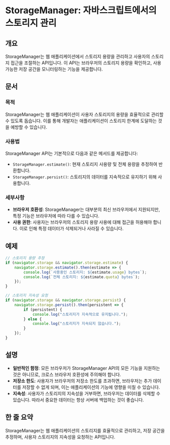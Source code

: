 <!--
Meta Description: # StorageManager: 자바스크립트에서의 스토리지 관리 ## 개요 StorageManager는 웹 애플리케이션에서 스토리지 용량을 관리하고 사용자의 스토리지 접근을 조절하는 API입니다. 이 API는 브라우저의 스토리지 용량을 확인하고, 사용 가능한 저장 공간...
Meta Keywords: 스토리지, estimate, navigator, storage, storagemanager
-->

# StorageManager: 자바스크립트에서의 스토리지 관리

## 개요
StorageManager는 웹 애플리케이션에서 스토리지 용량을 관리하고 사용자의 스토리지 접근을 조절하는 API입니다. 이 API는 브라우저의 스토리지 용량을 확인하고, 사용 가능한 저장 공간을 모니터링하는 기능을 제공합니다.

## 문서
### 목적
StorageManager는 웹 애플리케이션이 사용자 스토리지의 용량을 효율적으로 관리할 수 있도록 돕습니다. 이를 통해 개발자는 애플리케이션이 스토리지 한계에 도달하는 것을 예방할 수 있습니다.

### 사용법
StorageManager API는 기본적으로 다음과 같은 메서드를 제공합니다:

- `StorageManager.estimate()`: 현재 스토리지 사용량 및 전체 용량을 추정하여 반환합니다.
- `StorageManager.persist()`: 스토리지의 데이터를 지속적으로 유지하기 위해 사용합니다.

### 세부사항
- **브라우저 호환성**: StorageManager는 대부분의 최신 브라우저에서 지원되지만, 특정 기능은 브라우저에 따라 다를 수 있습니다.
- **사용 권한**: 사용자는 브라우저의 스토리지 용량 사용에 대해 접근을 허용해야 합니다. 이로 인해 특정 데이터가 삭제되거나 사라질 수 있습니다.

## 예제
```javascript
// 스토리지 용량 추정
if (navigator.storage && navigator.storage.estimate) {
    navigator.storage.estimate().then(estimate => {
        console.log(`사용중인 스토리지: ${estimate.usage} bytes`);
        console.log(`전체 스토리지: ${estimate.quota} bytes`);
    });
}

// 스토리지 지속성 요청
if (navigator.storage && navigator.storage.persist) {
    navigator.storage.persist().then(persistent => {
        if (persistent) {
            console.log("스토리지가 지속적으로 유지됩니다.");
        } else {
            console.log("스토리지가 지속되지 않습니다.");
        }
    });
}
```

## 설명
- **일반적인 함정**: 모든 브라우저가 StorageManager API의 모든 기능을 지원하는 것은 아니므로, 크로스 브라우저 호환성에 주의해야 합니다.
- **저장소 한도**: 사용자가 브라우저의 저장소 한도를 초과하면, 브라우저는 추가 데이터를 저장할 수 없게 되며, 이는 애플리케이션의 기능에 영향을 미칠 수 있습니다.
- **지속성**: 사용자가 스토리지의 지속성을 거부하면, 브라우저는 데이터를 삭제할 수 있습니다. 따라서 중요한 데이터는 항상 서버에 백업하는 것이 좋습니다.

## 한 줄 요약
StorageManager는 웹 애플리케이션의 스토리지를 효율적으로 관리하고, 저장 공간을 추정하며, 사용자 스토리지의 지속성을 요청하는 API입니다.